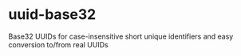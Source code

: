 # uuid-base32
Base32 UUIDs for case-insensitive short unique identifiers and easy conversion to/from real UUIDs
